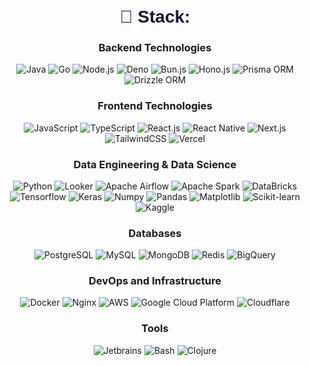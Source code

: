 <!-- Tecnologías y herramientas -->
<div style="margin: 70px 0; text-align: center;">
  <h1 style="font-family: 'Stratos', sans-serif; color: #10162F;">🚀 Stack:</h1>
  
  <h3>Backend Technologies</h3>
  <p>
    <img src="https://img.shields.io/badge/Java-%23E76F00.svg?logo=java&logoColor=white" alt="Java" />
    <img src="https://img.shields.io/badge/Go-%2300ADD8.svg?logo=go&logoColor=white" alt="Go" />
    <img src="https://img.shields.io/badge/Node.js-%23339933.svg?logo=node.js&logoColor=white" alt="Node.js" />
    <img src="https://img.shields.io/badge/Deno-%23000000.svg?logo=deno&logoColor=white" alt="Deno" />
    <img src="https://img.shields.io/badge/Bun.js-%23000000.svg?logo=bun&logoColor=white" alt="Bun.js" />
    <img src="https://img.shields.io/badge/Hono.js-%23EA580C.svg?logo=javascript&logoColor=white" alt="Hono.js" />
    <img src="https://img.shields.io/badge/Prisma-%232D3748.svg?logo=prisma&logoColor=white" alt="Prisma ORM" />
    <img src="https://img.shields.io/badge/Drizzle%20ORM-%23002B36.svg?logo=rainmeter&logoColor=white" alt="Drizzle ORM" />
  </p>
  
  <h3>Frontend Technologies</h3>
  <p>
    <img src="https://img.shields.io/badge/JavaScript-%23F7DF1E.svg?logo=javascript&logoColor=black" alt="JavaScript" />
    <img src="https://img.shields.io/badge/TypeScript-%233178C6.svg?logo=typescript&logoColor=white" alt="TypeScript" />
    <img src="https://img.shields.io/badge/React-%2361DAFB.svg?logo=react&logoColor=black" alt="React.js" />
    <img src="https://img.shields.io/badge/React%20Native-%2361DAFB.svg?logo=react&logoColor=black" alt="React Native" />
    <img src="https://img.shields.io/badge/Next.js-%23000000.svg?logo=nextdotjs&logoColor=white" alt="Next.js" />
    <img src="https://img.shields.io/badge/TailwindCSS-%2338B2AC.svg?logo=tailwindcss&logoColor=white" alt="TailwindCSS" />
    <img src="https://img.shields.io/badge/Vercel-%23000000.svg?logo=vercel&logoColor=white" alt="Vercel" />
  </p>
  
  <h3>Data Engineering & Data Science</h3>
  <p>
    <img src="https://img.shields.io/badge/Python-%233776AB.svg?logo=python&logoColor=white" alt="Python" />
    <img src="https://img.shields.io/badge/Looker-%234285F4.svg?logo=looker&logoColor=white" alt="Looker" />
    <img src="https://img.shields.io/badge/Apache%20Airflow-%23017CEE.svg?logo=apacheairflow&logoColor=white" alt="Apache Airflow" />
    <img src="https://img.shields.io/badge/Apache%20Spark-%23E25A1C.svg?logo=apachespark&logoColor=white" alt="Apache Spark" />
    <img src="https://img.shields.io/badge/DataBricks-%23FF3621.svg?logo=databricks&logoColor=white" alt="DataBricks" />
    <img src="https://img.shields.io/badge/TensorFlow-%23FF6F00.svg?logo=tensorflow&logoColor=white" alt="Tensorflow" />
    <img src="https://img.shields.io/badge/Keras-%23D00000.svg?logo=keras&logoColor=white" alt="Keras" />
    <img src="https://img.shields.io/badge/Numpy-%23013243.svg?logo=numpy&logoColor=white" alt="Numpy" />
    <img src="https://img.shields.io/badge/Pandas-%23150458.svg?logo=pandas&logoColor=white" alt="Pandas" />
    <img src="https://img.shields.io/badge/Matplotlib-%231972D2.svg?logo=matplotlib&logoColor=white" alt="Matplotlib" />
    <img src="https://img.shields.io/badge/Scikit--learn-%23F7931E.svg?logo=scikitlearn&logoColor=white" alt="Scikit-learn" />
    <img src="https://img.shields.io/badge/Kaggle-%23020D21.svg?logo=kaggle&logoColor=white" alt="Kaggle" />
  </p>
  
  <h3>Databases</h3>
  <p>
    <img src="https://img.shields.io/badge/PostgreSQL-%23336791.svg?logo=postgresql&logoColor=white" alt="PostgreSQL" />
    <img src="https://img.shields.io/badge/MySQL-%234479A1.svg?logo=mysql&logoColor=white" alt="MySQL" />
    <img src="https://img.shields.io/badge/MongoDB-%2347A248.svg?logo=mongodb&logoColor=white" alt="MongoDB" />
    <img src="https://img.shields.io/badge/Redis-%23DC382D.svg?logo=redis&logoColor=white" alt="Redis" />
    <img src="https://img.shields.io/badge/BigQuery-%234285F4.svg?logo=googlecloud&logoColor=white" alt="BigQuery" />
  </p>
  
  <h3>DevOps and  Infrastructure</h3>
  <p>
    <img src="https://img.shields.io/badge/Docker-%232496ED.svg?logo=docker&logoColor=white" alt="Docker" />
    <img src="https://img.shields.io/badge/Nginx-%23009639.svg?logo=nginx&logoColor=white" alt="Nginx" />
    <img src="https://img.shields.io/badge/AWS-%23FF9900.svg?logo=amazonaws&logoColor=white" alt="AWS" />
    <img src="https://img.shields.io/badge/GCP-%234285F4.svg?logo=googlecloud&logoColor=white" alt="Google Cloud Platform" />
    <img src="https://img.shields.io/badge/Cloudflare-%23F38020.svg?logo=cloudflare&logoColor=white" alt="Cloudflare" />
  </p>
  
  <h3>Tools</h3>
  <p>
    <img src="https://img.shields.io/badge/Jetbrains-%23000000.svg?logo=jetbrains&logoColor=white" alt="Jetbrains" />
    <img src="https://img.shields.io/badge/Bash-%234EAA25.svg?logo=gnubash&logoColor=white" alt="Bash" />
    <img src="https://img.shields.io/badge/Clojure-%233B444B.svg?logo=clojure&logoColor=white" alt="Clojure" />
  </p>
</div>
